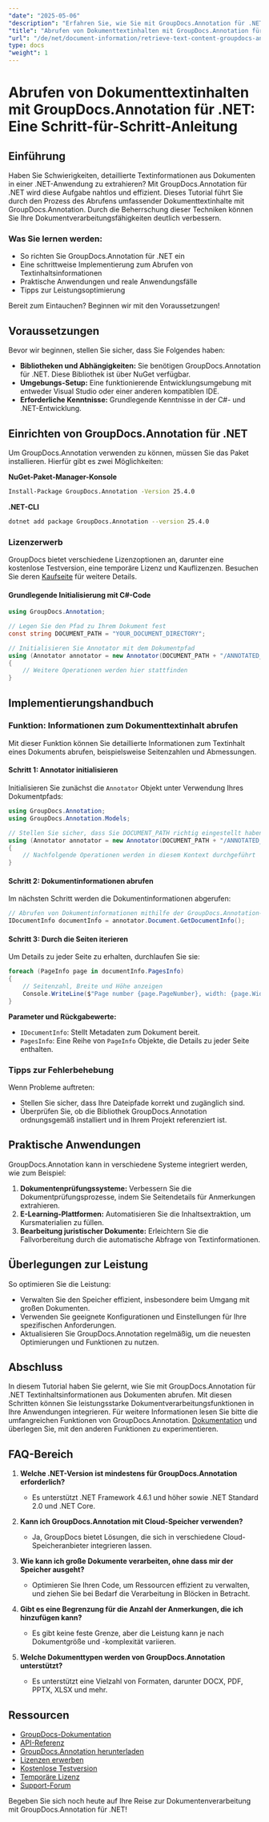 ```yaml
---
"date": "2025-05-06"
"description": "Erfahren Sie, wie Sie mit GroupDocs.Annotation für .NET effizient Textinhalte aus Dokumenten abrufen. Folgen Sie dieser Schritt-für-Schritt-Anleitung, um Ihre Dokumentverarbeitungsfunktionen zu verbessern."
"title": "Abrufen von Dokumenttextinhalten mit GroupDocs.Annotation für .NET – Eine Schritt-für-Schritt-Anleitung"
"url": "/de/net/document-information/retrieve-text-content-groupdocs-annotation-net/"
type: docs
"weight": 1
---
```


# Abrufen von Dokumenttextinhalten mit GroupDocs.Annotation für .NET: Eine Schritt-für-Schritt-Anleitung

## Einführung

Haben Sie Schwierigkeiten, detaillierte Textinformationen aus Dokumenten in einer .NET-Anwendung zu extrahieren? Mit GroupDocs.Annotation für .NET wird diese Aufgabe nahtlos und effizient. Dieses Tutorial führt Sie durch den Prozess des Abrufens umfassender Dokumenttextinhalte mit GroupDocs.Annotation. Durch die Beherrschung dieser Techniken können Sie Ihre Dokumentverarbeitungsfähigkeiten deutlich verbessern.

### Was Sie lernen werden:
- So richten Sie GroupDocs.Annotation für .NET ein
- Eine schrittweise Implementierung zum Abrufen von Textinhaltsinformationen
- Praktische Anwendungen und reale Anwendungsfälle
- Tipps zur Leistungsoptimierung

Bereit zum Eintauchen? Beginnen wir mit den Voraussetzungen!

## Voraussetzungen

Bevor wir beginnen, stellen Sie sicher, dass Sie Folgendes haben:

- **Bibliotheken und Abhängigkeiten:** Sie benötigen GroupDocs.Annotation für .NET. Diese Bibliothek ist über NuGet verfügbar.
- **Umgebungs-Setup:** Eine funktionierende Entwicklungsumgebung mit entweder Visual Studio oder einer anderen kompatiblen IDE.
- **Erforderliche Kenntnisse:** Grundlegende Kenntnisse in der C#- und .NET-Entwicklung.

## Einrichten von GroupDocs.Annotation für .NET

Um GroupDocs.Annotation verwenden zu können, müssen Sie das Paket installieren. Hierfür gibt es zwei Möglichkeiten:

**NuGet-Paket-Manager-Konsole**
```bash
Install-Package GroupDocs.Annotation -Version 25.4.0
```

**.NET-CLI**
```bash
dotnet add package GroupDocs.Annotation --version 25.4.0
```

### Lizenzerwerb

GroupDocs bietet verschiedene Lizenzoptionen an, darunter eine kostenlose Testversion, eine temporäre Lizenz und Kauflizenzen. Besuchen Sie deren [Kaufseite](https://purchase.groupdocs.com/buy) für weitere Details.

#### Grundlegende Initialisierung mit C#-Code

```csharp
using GroupDocs.Annotation;

// Legen Sie den Pfad zu Ihrem Dokument fest
const string DOCUMENT_PATH = "YOUR_DOCUMENT_DIRECTORY";

// Initialisieren Sie Annotator mit dem Dokumentpfad
using (Annotator annotator = new Annotator(DOCUMENT_PATH + "/ANNOTATED_DOCX"))
{
    // Weitere Operationen werden hier stattfinden
}
```

## Implementierungshandbuch

### Funktion: Informationen zum Dokumenttextinhalt abrufen

Mit dieser Funktion können Sie detaillierte Informationen zum Textinhalt eines Dokuments abrufen, beispielsweise Seitenzahlen und Abmessungen.

#### Schritt 1: Annotator initialisieren

Initialisieren Sie zunächst die `Annotator` Objekt unter Verwendung Ihres Dokumentpfads:

```csharp
using GroupDocs.Annotation;
using GroupDocs.Annotation.Models;

// Stellen Sie sicher, dass Sie DOCUMENT_PATH richtig eingestellt haben
using (Annotator annotator = new Annotator(DOCUMENT_PATH + "/ANNOTATED_DOCX"))
{
    // Nachfolgende Operationen werden in diesem Kontext durchgeführt
}
```

#### Schritt 2: Dokumentinformationen abrufen

Im nächsten Schritt werden die Dokumentinformationen abgerufen:

```csharp
// Abrufen von Dokumentinformationen mithilfe der GroupDocs.Annotation-API
IDocumentInfo documentInfo = annotator.Document.GetDocumentInfo();
```

#### Schritt 3: Durch die Seiten iterieren

Um Details zu jeder Seite zu erhalten, durchlaufen Sie sie:

```csharp
foreach (PageInfo page in documentInfo.PagesInfo)
{
    // Seitenzahl, Breite und Höhe anzeigen
    Console.WriteLine($"Page number {page.PageNumber}, width: {page.Width} and height: {page.Height}");
}
```

**Parameter und Rückgabewerte:**
- `IDocumentInfo`: Stellt Metadaten zum Dokument bereit.
- `PagesInfo`: Eine Reihe von `PageInfo` Objekte, die Details zu jeder Seite enthalten.

### Tipps zur Fehlerbehebung

Wenn Probleme auftreten:
- Stellen Sie sicher, dass Ihre Dateipfade korrekt und zugänglich sind.
- Überprüfen Sie, ob die Bibliothek GroupDocs.Annotation ordnungsgemäß installiert und in Ihrem Projekt referenziert ist.

## Praktische Anwendungen

GroupDocs.Annotation kann in verschiedene Systeme integriert werden, wie zum Beispiel:
1. **Dokumentenprüfungssysteme:** Verbessern Sie die Dokumentprüfungsprozesse, indem Sie Seitendetails für Anmerkungen extrahieren.
2. **E-Learning-Plattformen:** Automatisieren Sie die Inhaltsextraktion, um Kursmaterialien zu füllen.
3. **Bearbeitung juristischer Dokumente:** Erleichtern Sie die Fallvorbereitung durch die automatische Abfrage von Textinformationen.

## Überlegungen zur Leistung

So optimieren Sie die Leistung:
- Verwalten Sie den Speicher effizient, insbesondere beim Umgang mit großen Dokumenten.
- Verwenden Sie geeignete Konfigurationen und Einstellungen für Ihre spezifischen Anforderungen.
- Aktualisieren Sie GroupDocs.Annotation regelmäßig, um die neuesten Optimierungen und Funktionen zu nutzen.

## Abschluss

In diesem Tutorial haben Sie gelernt, wie Sie mit GroupDocs.Annotation für .NET Textinhaltsinformationen aus Dokumenten abrufen. Mit diesen Schritten können Sie leistungsstarke Dokumentverarbeitungsfunktionen in Ihre Anwendungen integrieren. Für weitere Informationen lesen Sie bitte die umfangreichen Funktionen von GroupDocs.Annotation. [Dokumentation](https://docs.groupdocs.com/annotation/net/) und überlegen Sie, mit den anderen Funktionen zu experimentieren.

## FAQ-Bereich

1. **Welche .NET-Version ist mindestens für GroupDocs.Annotation erforderlich?**
   - Es unterstützt .NET Framework 4.6.1 und höher sowie .NET Standard 2.0 und .NET Core.

2. **Kann ich GroupDocs.Annotation mit Cloud-Speicher verwenden?**
   - Ja, GroupDocs bietet Lösungen, die sich in verschiedene Cloud-Speicheranbieter integrieren lassen.

3. **Wie kann ich große Dokumente verarbeiten, ohne dass mir der Speicher ausgeht?**
   - Optimieren Sie Ihren Code, um Ressourcen effizient zu verwalten, und ziehen Sie bei Bedarf die Verarbeitung in Blöcken in Betracht.

4. **Gibt es eine Begrenzung für die Anzahl der Anmerkungen, die ich hinzufügen kann?**
   - Es gibt keine feste Grenze, aber die Leistung kann je nach Dokumentgröße und -komplexität variieren.

5. **Welche Dokumenttypen werden von GroupDocs.Annotation unterstützt?**
   - Es unterstützt eine Vielzahl von Formaten, darunter DOCX, PDF, PPTX, XLSX und mehr.

## Ressourcen
- [GroupDocs-Dokumentation](https://docs.groupdocs.com/annotation/net/)
- [API-Referenz](https://reference.groupdocs.com/annotation/net/)
- [GroupDocs.Annotation herunterladen](https://releases.groupdocs.com/annotation/net/)
- [Lizenzen erwerben](https://purchase.groupdocs.com/buy)
- [Kostenlose Testversion](https://releases.groupdocs.com/annotation/net/)
- [Temporäre Lizenz](https://purchase.groupdocs.com/temporary-license/)
- [Support-Forum](https://forum.groupdocs.com/c/annotation/) 

Begeben Sie sich noch heute auf Ihre Reise zur Dokumentenverarbeitung mit GroupDocs.Annotation für .NET!